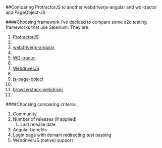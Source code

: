 ##Comparing ProtractorJS to another webdriverjs-angular and wd-tractor and PageObject-JS

####Choosing framework
I've decided to compare some e2e testing frameworks that use Selenium.
They are:

1. [ProtractorJS](https://github.com/angular/protractor)
2. 
2. [webdriverjs-angular](https://github.com/webdriverjs/webdriverjs-angular)
3. 
3. [WD-tractor](https://github.com/sebv/wd-tractor)
4. 
4. [WebdriverJS](https://code.google.com/p/selenium/wiki/WebDriverJs)
5. 
5. [js-page-object](https://github.com/jamesottaway/js-page-object)
6. 
6. [browserstack-webdriver](https://github.com/browserstack/selenium-webdriver-nodejs)
7. 

####Choosing comparing criteria:
1. Community
2. Number of releases (if applied)
    1. Last release date
3. Angular benefits
4. Login page with domain redirecting test passing
5. WebdriverJS (native) support
